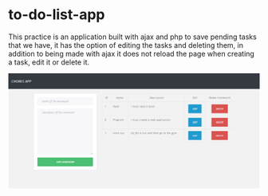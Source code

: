 # to-do-list-app
This practice is an application built with ajax and php to save pending tasks that we have, it has the option of editing the tasks and deleting them, in addition to being made with ajax it does not reload the page when creating a task, edit it or delete it.

![preview web app.](https://github.com/JuanWebDeveloper/to-do-list-app/blob/master/preview.png)
